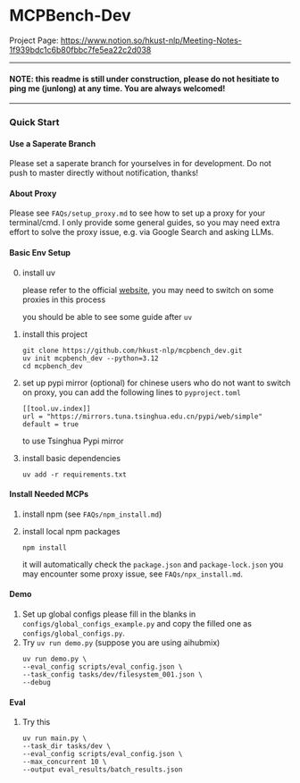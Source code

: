 # MCPBench-Dev

Project Page: https://www.notion.so/hkust-nlp/Meeting-Notes-1f939bdc1c6b80fbbc7fe5ea22c2d038

----
#### NOTE: this readme is still under construction, please do not hesitiate to ping me (junlong) at any time. You are always welcomed!
----
### Quick Start

#### Use a Saperate Branch
Please set a saperate branch for yourselves in for development. Do not push to master directly without notification, thanks!

#### About Proxy
Please see `FAQs/setup_proxy.md` to see how to set up a proxy for your terminal/cmd. I only provide some general guides, so you may need extra effort to solve the proxy issue, e.g. via Google Search and asking LLMs.

#### Basic Env Setup
0. install uv

    please refer to the official [website](https://github.com/astral-sh/uv), you may need to switch on some proxies in this process

    you should be able to see some guide after `uv`

1. install this project
    ```
    git clone https://github.com/hkust-nlp/mcpbench_dev.git
    uv init mcpbench_dev --python=3.12
    cd mcpbench_dev
    ```

2. set up pypi mirror (optional)
    for chinese users who do not want to switch on proxy, you can add the following lines to `pyproject.toml`

    ```
    [[tool.uv.index]]
    url = "https://mirrors.tuna.tsinghua.edu.cn/pypi/web/simple"
    default = true
    ```

    to use Tsinghua Pypi mirror

3. install basic dependencies
    ```
    uv add -r requirements.txt
    ```

#### Install Needed MCPs

1. install npm (see `FAQs/npm_install.md`)

2. install local npm packages
    ```
    npm install
    ```
    it will automatically check the `package.json` and `package-lock.json`
    you may encounter some proxy issue, see `FAQs/npx_install.md`.

#### Demo
1. Set up global configs
    please fill in the blanks in `configs/global_configs_example.py` and copy the filled one as `configs/global_configs.py`.
2. Try `uv run demo.py` (suppose you are using aihubmix)
    ```
    uv run demo.py \
    --eval_config scripts/eval_config.json \
    --task_config tasks/dev/filesystem_001.json \
    --debug
    ```

#### Eval
1. Try this

    ```
    uv run main.py \
    --task_dir tasks/dev \
    --eval_config scripts/eval_config.json \
    --max_concurrent 10 \
    --output eval_results/batch_results.json
    ```